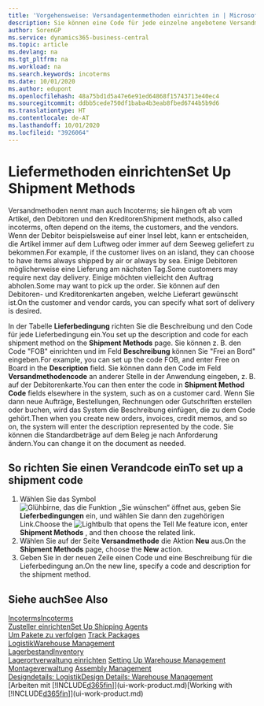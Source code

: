 ```yaml
---
title: 'Vorgehensweise: Versandagentenmethoden einrichten in | Microsoft Docs'
description: Sie können eine Code für jede einzelne angebotene Versandmethode einrichten, wie auch die Informationen dazu angeben und die Informationen dazu eingeben.e können Sie einen Code für jeden Zusteller anlegen und Informationen dazu eingeben.
author: SorenGP
ms.service: dynamics365-business-central
ms.topic: article
ms.devlang: na
ms.tgt_pltfrm: na
ms.workload: na
ms.search.keywords: incoterms
ms.date: 10/01/2020
ms.author: edupont
ms.openlocfilehash: 48a75bd1d5a47e6e91ed64868f15743713e40ec4
ms.sourcegitcommit: ddbb5cede750df1baba4b3eab8fbed6744b5b9d6
ms.translationtype: HT
ms.contentlocale: de-AT
ms.lasthandoff: 10/01/2020
ms.locfileid: "3926064"
---
```

# <a name="set-up-shipment-methods"></a><span data-ttu-id="fe5ed-103">Liefermethoden einrichten</span><span class="sxs-lookup"><span data-stu-id="fe5ed-103">Set Up Shipment Methods</span></span>
<span data-ttu-id="fe5ed-104">Versandmethoden nennt man auch Incoterms; sie hängen oft ab vom Artikel, den Debitoren und den Kreditoren</span><span class="sxs-lookup"><span data-stu-id="fe5ed-104">Shipment methods, also called incoterms, often depend on the items, the customers, and the vendors.</span></span> <span data-ttu-id="fe5ed-105">Wenn der Debitor beispielsweise auf einer Insel lebt, kann er entscheiden, die Artikel immer auf dem Luftweg oder immer auf dem Seeweg geliefert zu bekommen.</span><span class="sxs-lookup"><span data-stu-id="fe5ed-105">For example, if the customer lives on an island, they can choose to have items always shipped by air or always by sea.</span></span> <span data-ttu-id="fe5ed-106">Einige Debitoren möglicherweise eine Lieferung am nächsten Tag.</span><span class="sxs-lookup"><span data-stu-id="fe5ed-106">Some customers may require next day delivery.</span></span> <span data-ttu-id="fe5ed-107">Einige möchten vielleicht den Auftrag abholen.</span><span class="sxs-lookup"><span data-stu-id="fe5ed-107">Some may want to pick up the order.</span></span> <span data-ttu-id="fe5ed-108">Sie können auf den Debitoren- und Kreditorenkarten angeben, welche Lieferart gewünscht ist.</span><span class="sxs-lookup"><span data-stu-id="fe5ed-108">On the customer and vendor cards, you can specify what sort of delivery is desired.</span></span>

<span data-ttu-id="fe5ed-109">In der Tabelle **Lieferbedingung** richten Sie die Beschreibung und den Code für jede Lieferbedingung ein.</span><span class="sxs-lookup"><span data-stu-id="fe5ed-109">You set up the description and code for each shipment method on the **Shipment Methods** page.</span></span> <span data-ttu-id="fe5ed-110">Sie können z. B. den Code "FOB" einrichten und im Feld **Beschreibung** können Sie "Frei an Bord" eingeben.</span><span class="sxs-lookup"><span data-stu-id="fe5ed-110">For example, you can set up the code FOB, and enter Free on Board in the **Description** field.</span></span> <span data-ttu-id="fe5ed-111">Sie können dann den Code im Feld **Versandmethodencode** an anderer Stelle in der Anwendung eingeben, z. B. auf der Debitorenkarte.</span><span class="sxs-lookup"><span data-stu-id="fe5ed-111">You can then enter the code in **Shipment Method Code** fields elsewhere in the system, such as on a customer card.</span></span> <span data-ttu-id="fe5ed-112">Wenn Sie dann neue Aufträge, Bestellungen, Rechnungen oder Gutschriften erstellen oder buchen, wird das System die Beschreibung einfügen, die zu dem Code gehört.</span><span class="sxs-lookup"><span data-stu-id="fe5ed-112">Then when you create new orders, invoices, credit memos, and so on, the system will enter the description represented by the code.</span></span> <span data-ttu-id="fe5ed-113">Sie können die Standardbeträge auf dem Beleg je nach Anforderung ändern.</span><span class="sxs-lookup"><span data-stu-id="fe5ed-113">You can change it on the document as needed.</span></span>

## <a name="to-set-up-a-shipment-code"></a><span data-ttu-id="fe5ed-114">So richten Sie einen Verandcode ein</span><span class="sxs-lookup"><span data-stu-id="fe5ed-114">To set up a shipment code</span></span>
1. <span data-ttu-id="fe5ed-115">Wählen Sie das Symbol ![Glühbirne, das die Funktion „Sie wünschen“ öffnet](media/ui-search/search_small.png "Tell Me-Funktion") aus, geben Sie **Lieferbedingungen** ein, und wählen Sie dann den zugehörigen Link.</span><span class="sxs-lookup"><span data-stu-id="fe5ed-115">Choose the ![Lightbulb that opens the Tell Me feature](media/ui-search/search_small.png "Tell me what you want to do") icon, enter **Shipment Methods** , and then choose the related link.</span></span>
2. <span data-ttu-id="fe5ed-116">Wählen Sie auf der Seite **Versandmethode** die Aktion **Neu** aus.</span><span class="sxs-lookup"><span data-stu-id="fe5ed-116">On the **Shipment Methods** page, choose the **New** action.</span></span>
3. <span data-ttu-id="fe5ed-117">Geben Sie in der neuen Zeile einen Code und eine Beschreibung für die Lieferbedingung an.</span><span class="sxs-lookup"><span data-stu-id="fe5ed-117">On the new line, specify a code and description for the shipment method.</span></span>

## <a name="see-also"></a><span data-ttu-id="fe5ed-118">Siehe auch</span><span class="sxs-lookup"><span data-stu-id="fe5ed-118">See Also</span></span>
[<span data-ttu-id="fe5ed-119">Incoterms</span><span class="sxs-lookup"><span data-stu-id="fe5ed-119">Incoterms</span></span>](https://iccwbo.org/resources-for-business/incoterms-rules)  
[<span data-ttu-id="fe5ed-120">Zusteller einrichten</span><span class="sxs-lookup"><span data-stu-id="fe5ed-120">Set Up Shipping Agents</span></span>](sales-how-to-set-up-shipping-agents.md)  
<span data-ttu-id="fe5ed-121">[Um Pakete zu verfolgen](sales-how-track-packages.md)  </span><span class="sxs-lookup"><span data-stu-id="fe5ed-121">[Track Packages](sales-how-track-packages.md)  </span></span>  
[<span data-ttu-id="fe5ed-122">Logistik</span><span class="sxs-lookup"><span data-stu-id="fe5ed-122">Warehouse Management</span></span>](warehouse-manage-warehouse.md)  
[<span data-ttu-id="fe5ed-123">Lagerbestand</span><span class="sxs-lookup"><span data-stu-id="fe5ed-123">Inventory</span></span>](inventory-manage-inventory.md)  
<span data-ttu-id="fe5ed-124">[Lagerortverwaltung einrichten](warehouse-setup-warehouse.md)   </span><span class="sxs-lookup"><span data-stu-id="fe5ed-124">[Setting Up Warehouse Management](warehouse-setup-warehouse.md)   </span></span>  
<span data-ttu-id="fe5ed-125">[Montageverwaltung](assembly-assemble-items.md)  </span><span class="sxs-lookup"><span data-stu-id="fe5ed-125">[Assembly Management](assembly-assemble-items.md)  </span></span>  
[<span data-ttu-id="fe5ed-126">Designdetails: Logistik</span><span class="sxs-lookup"><span data-stu-id="fe5ed-126">Design Details: Warehouse Management</span></span>](design-details-warehouse-management.md)  
<span data-ttu-id="fe5ed-127">[Arbeiten mit [!INCLUDE[d365fin](includes/d365fin_md.md)]](ui-work-product.md)</span><span class="sxs-lookup"><span data-stu-id="fe5ed-127">[Working with [!INCLUDE[d365fin](includes/d365fin_md.md)]](ui-work-product.md)</span></span>  
